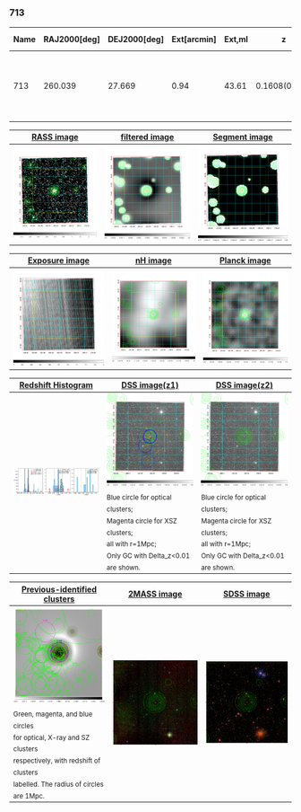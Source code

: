 <div STYLE="page-break-after: always;"></div>

### 713

|Name|RAJ2000[deg]|DEJ2000[deg] |Ext[arcmin]| Ext,ml | z | z_src| C|GC(XSZ,Delta_z<0.01)| GC(OPT,Delta_z<0.01)|GC| R_sig[arcmin] | R500[arcmin] | R500[Mpc]| CRsig[c/s] | CR500[c/s] |L500[1E44 erg/s]|F500[1E-12 erg/s/cm^2]| M500[1E14 Msun]|Tx[keV]|Cnt_sig|Beta|Rc[arcmin]|Comment|Alias|
|---|---|---|---|---|---|------|---|--------|---------|----------|---|---|---|---|---|---|---|---|---|---|---|---|---|---|
|713| 260.039| 27.669| 0.94| 43.61| 0.1608(0.005)| z1, z_xsz| B| F20, MCXC, PSZ2, Tar, XB| A, C, N, RM, W| A, C, F20, MCXC, N, PSZ2, Tar, W, XB| 7.825| 6.811| 1.132| 0.260(0.030)| 0.255(0.030)| 3.511(0.173)| 4.954(0.245)| 4.83(0.11)| 5.95(0.09)| 179.9| 0.859(-0.109+0.094)| 2.554(-0.533+0.417)| -| k028|

|[RASS image](../image/713/713_img.pdf)|[filtered image](../image/713/713_fil.pdf)|[Segment image](../image/713/713_seg.pdf)|
|-------------------|--------------------|-------------------|
| <img src="../image/713/713_img.png" width="300">  | <img src="../image/713/713_fil.png" width="300">   | <img src="../image/713/713_seg.png" width="300">  |

|[Exposure image](../image/713/713_mex.pdf)| [nH image](../image/713/713_nh.pdf)| [Planck image](../image/713/713_p.pdf)|
|-------------------|--------------------|-------------------|
|<img src="../image/713/713_mex.png" width="300">   | <img src="../image/713/713_nh.png" width="300">    | <img src="../image/713/713_p.png" width="300"> |

|[Redshift Histogram](../image/713/713_zg.pdf) | [DSS image(z1)](../image/713/713_dss_z1.pdf)      |  [DSS image(z2)](../image/713/713_dss_z2.pdf)    |
|-------------------|--------------------|-------------------|
|<img src="../image/713/713_zg.png" width="300"> |<img src="../image/713/713_dss_z1.png" width="300"> <sub><br>Blue circle for optical clusters; <br>Magenta circle for XSZ clusters; <br>all with r=1Mpc; <br>Only GC with Delta_z<0.01 are shown. </sub>| <img src="../image/713/713_dss_z2.png" width="300"><sub><br>Blue circle for optical clusters; <br>Magenta circle for XSZ clusters; <br>all with r=1Mpc; <br>Only GC with Delta_z<0.01 are shown. </sub> |

|[Previous-identified clusters](../image/713/713_gc.pdf) | [2MASS image](../image/713/713_2mass.pdf)      |[SDSS image](../image/713/713_sdss.pdf)   |
|-------------------|-------------------|-------------------|
|<img src=../image/713/713_gc.png width="300"> <br><sub>Green, magenta, and blue circles <br>for optical, X-ray and SZ clusters <br>respectively, with redshift of clusters <br>labelled. The radius of circles <br>are 1Mpc.</sub>|<img src="../image/713/713_2mass.png" width="300">  | <img src="../image/713/713_sdss.png" width="300">  |




